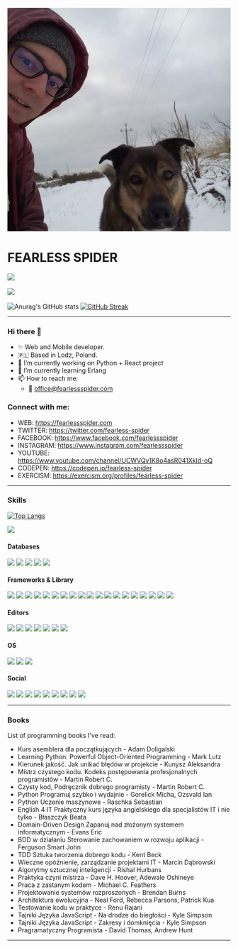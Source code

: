 ![FEARLESS SPIDER](https://github.com/fearless-spider/fearless-spider/blob/master/profile.jpg)

# FEARLESS SPIDER

<img
  src="https://cr-ss-service.azurewebsites.net/api/ScreenShot?widget=summary&username=fearless-spider&badges=2&show-avatar=false&style=--header-bg-color:%23000;--border-radius:10px"
/>

<a href="https://www.codewars.com/users/fearless-spider"><img src="https://www.codewars.com/users/fearless-spider/badges/large"></a>


![Anurag's GitHub stats](https://github-readme-stats.vercel.app/api?username=fearless-spider&show_icons=true)
[![GitHub Streak](https://github-readme-streak-stats.herokuapp.com/?user=fearless-spider)](https://git.io/streak-stats)

---

### Hi there 👋

* ✨ Web and Mobile developer.
* 🇵🇱 Based in Lodz, Poland.
* 🔭 I’m currently working on Python + React project
* 🌱 I’m currently learning Erlang
* 📫 How to reach me: 
  * 📧 office@fearlessspider.com


### Connect with me:

* WEB: https://fearlessspider.com
* TWITTER: https://twitter.com/fearless-spider
* FACEBOOK: https://www.facebook.com/fearlessspider
* INSTAGRAM: https://www.instagram.com/fearlessspider
* YOUTUBE: https://www.youtube.com/channel/UCWVQv1K8o4asR041Xkld-oQ
* CODEPEN: https://codepen.io/fearless-spider
* EXERCISM: https://exercism.org/profiles/fearless-spider

---
### Skills

[![Top Langs](https://github-readme-stats.vercel.app/api/top-langs/?username=fearless-spider)](https://github.com/anuraghazra/github-readme-stats)

<img
  src="https://cr-skills-chart-widget.azurewebsites.net/api/api?username=fearless-spider&width=820"
/>

#### Databases

<img
src="https://img.shields.io/badge/MariaDB-003545?style=for-the-badge&logo=mariadb&logoColor=white"
/>
<img
src="https://img.shields.io/badge/MySQL-005C84?style=for-the-badge&logo=mysql&logoColor=white"
/>
<img
src="https://img.shields.io/badge/PostgreSQL-316192?style=for-the-badge&logo=postgresql&logoColor=white"
/>
<img
src="https://img.shields.io/badge/SQLite-07405E?style=for-the-badge&logo=sqlite&logoColor=white"
/>
<img
src="https://img.shields.io/badge/MongoDB-4EA94B?style=for-the-badge&logo=mongodb&logoColor=white"
/>

#### Frameworks & Library

<img
src="https://img.shields.io/badge/.NET-512BD4?style=for-the-badge&logo=dotnet&logoColor=white"
/>
<img
src="https://img.shields.io/badge/Bootstrap-563D7C?style=for-the-badge&logo=bootstrap&logoColor=white"
/>
<img
src="https://img.shields.io/badge/chai-A30701?style=for-the-badge&logo=chai&logoColor=white"
/>
<img
src="https://img.shields.io/badge/Cypress-17202C?style=for-the-badge&logo=cypress&logoColor=white"
/>
<img
src="https://img.shields.io/badge/Docker-2CA5E0?style=for-the-badge&logo=docker&logoColor=white"
/>
<img
src="https://img.shields.io/badge/Django-092E20?style=for-the-badge&logo=django&logoColor=green"
/>
<img
src="https://img.shields.io/badge/django%20rest-ff1709?style=for-the-badge&logo=django&logoColor=white"
/>
<img
src="https://img.shields.io/badge/Flask-000000?style=for-the-badge&logo=flask&logoColor=white"
/>
<img
src="https://img.shields.io/badge/GraphQl-E10098?style=for-the-badge&logo=graphql&logoColor=white"
/>
<img
src="https://img.shields.io/badge/Jasmine-8A4182?style=for-the-badge&logo=Jasmine&logoColor=white"
/>
<img
src="https://img.shields.io/badge/Jest-C21325?style=for-the-badge&logo=jest&logoColor=white"
/>
<img
src="https://img.shields.io/badge/jQuery-0769AD?style=for-the-badge&logo=jquery&logoColor=white"
/>
<img
src="https://img.shields.io/badge/React-20232A?style=for-the-badge&logo=react&logoColor=61DAFB"
/>
<img
src="https://img.shields.io/badge/React_Router-CA4245?style=for-the-badge&logo=react-router&logoColor=white"
/>
<img
src="https://img.shields.io/badge/Redux-593D88?style=for-the-badge&logo=redux&logoColor=white"
/>
<img
src="https://img.shields.io/badge/Robot%20Framework-000000?style=for-the-badge&logo=robot-framework&logoColor=white"
/>
<img
src="https://img.shields.io/badge/Sass-CC6699?style=for-the-badge&logo=sass&logoColor=white"
/>
<img
src="https://img.shields.io/badge/Selenium-43B02A?style=for-the-badge&logo=Selenium&logoColor=white"
/>
<img
src="https://img.shields.io/badge/shopify-8DB543?style=for-the-badge&logo=Shopify&logoColor=white"
/>

#### Editors

<img
src="https://img.shields.io/badge/NeoVim-%2357A143.svg?&style=for-the-badge&logo=neovim&logoColor=white"
/>
<img
src="https://img.shields.io/badge/VIM-%2311AB00.svg?&style=for-the-badge&logo=vim&logoColor=white"
/>
<img
src="https://img.shields.io/badge/Xcode-007ACC?style=for-the-badge&logo=Xcode&logoColor=white"
/>
<img
src="https://img.shields.io/badge/Android_Studio-3DDC84?style=for-the-badge&logo=android-studio&logoColor=white"
/>
<img
src="https://img.shields.io/badge/IntelliJ_IDEA-000000.svg?style=for-the-badge&logo=intellij-idea&logoColor=white"
/>
<img
src="https://img.shields.io/badge/-PHPStorm-181717?style=for-the-badge&logo=phpstorm&logoColor=white"
/>
<img
src="https://img.shields.io/badge/PyCharm-000000.svg?&style=for-the-badge&logo=PyCharm&logoColor=white"
/>

#### OS

<img
src="https://img.shields.io/badge/Arch_Linux-1793D1?style=for-the-badge&logo=arch-linux&logoColor=white"
/>
<img
src="https://img.shields.io/badge/Pop!_OS-48B9C7?style=for-the-badge&logo=Pop!_OS&logoColor=white"
/>
<img
src="https://img.shields.io/badge/mac%20os-000000?style=for-the-badge&logo=apple&logoColor=white"
/>

#### Social

<img
src="https://img.shields.io/badge/Bitbucket-0747a6?style=for-the-badge&logo=bitbucket&logoColor=white"
/>
<img
src="https://img.shields.io/badge/Codepen-000000?style=for-the-badge&logo=codepen&logoColor=white"
/>
<img
src="https://img.shields.io/badge/Codewars-B1361E?style=for-the-badge&logo=Codewars&logoColor=white"
/>
<img
src="https://img.shields.io/badge/Facebook-1877F2?style=for-the-badge&logo=facebook&logoColor=white"
/>
<img
src="https://img.shields.io/badge/GitHub-100000?style=for-the-badge&logo=github&logoColor=white"
/>
<img
src="https://img.shields.io/badge/GitLab-330F63?style=for-the-badge&logo=gitlab&logoColor=white"
/>
<img
src="https://img.shields.io/badge/-Hackerrank-2EC866?style=for-the-badge&logo=HackerRank&logoColor=white"
/>
<img
src="https://img.shields.io/badge/Instagram-E4405F?style=for-the-badge&logo=instagram&logoColor=white"
/>
<img
src="https://img.shields.io/badge/LinkedIn-0077B5?style=for-the-badge&logo=linkedin&logoColor=white"
/>

---
### Books
List of programming books I've read:
* Kurs asemblera dla początkujących - Adam Doligalski
* Learning Python: Powerful Object-Oriented Programming - Mark Lutz
* Kierunek jakość. Jak unikać błędów w projekcie - Kunysz Aleksandra
* Mistrz czystego kodu. Kodeks postępowania profesjonalnych programistów - Martin Robert C.
* Czysty kod, Podręcznik dobrego programisty - Martin Robert C.
* Python Programuj szybko i wydajnie - Gorelick Micha, Ozsvald Ian
* Python Uczenie maszynowe - Raschka Sebastian
* English 4 IT Praktyczny kurs języka angielskiego dla specjalistów IT i nie tylko - Błaszczyk Beata
* Domain-Driven Design Zapanuj nad złożonym systemem informatycznym - Evans Eric
* BDD w działaniu Sterowanie zachowaniem w rozwoju aplikacji - Ferguson Smart John
* TDD Sztuka tworzenia dobrego kodu - Kent Beck
* Wieczne opóźnienie, zarządzanie projektami IT - Marcin Dąbrowski
* Algorytmy sztucznej inteligencji - Rishal Hurbans
* Praktyka czyni mistrza - Dave H. Hoover, Adewale Oshineye
* Praca z zastanym kodem - Michael C. Feathers
* Projektowanie systemów rozproszonych - Brendan Burns
* Architektura ewolucyjna - Neal Ford, Rebecca Parsons, Patrick Kua
* Testowanie kodu w praktyce - Renu Rajani
* Tajniki Języka JavaScript - Na drodze do biegłości - Kyle Simpson
* Tajniki Języka JavaScript - Zakresy i domknięcia - Kyle Simpson
* Pragramatyczny Programista - David Thomas, Andrew Hunt

---
